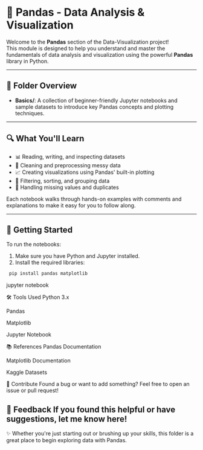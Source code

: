 # 🐼 Pandas - Data Analysis & Visualization

Welcome to the **Pandas** section of the Data-Visualization project!  
This module is designed to help you understand and master the fundamentals
of data analysis and visualization using the powerful **Pandas** library in Python.

---

## 📁 Folder Overview

- **Basics/**: A collection of beginner-friendly Jupyter notebooks and sample datasets to introduce key Pandas concepts and plotting techniques.

---

## 🔍 What You'll Learn

- 📊 Reading, writing, and inspecting datasets
- 🧹 Cleaning and preprocessing messy data
- 📈 Creating visualizations using Pandas' built-in plotting
- 📐 Filtering, sorting, and grouping data
- 🔄 Handling missing values and duplicates

Each notebook walks through hands-on examples with comments and explanations to make it easy for you to follow along.

---

## 🚀 Getting Started

To run the notebooks:

1. Make sure you have Python and Jupyter installed.
2. Install the required libraries:
  ```bash
   pip install pandas matplotlib
```
jupyter notebook

🛠 Tools Used
Python 3.x

Pandas

Matplotlib

Jupyter Notebook

📚 References
Pandas Documentation

Matplotlib Documentation

Kaggle Datasets

🤝 Contribute
Found a bug or want to add something?
Feel free to open an issue or pull request!

💬 Feedback
If you found this helpful or have suggestions, let me know here!
---
✨ Whether you're just starting out or brushing up your skills, this folder is a great place to begin exploring data with Pandas.

